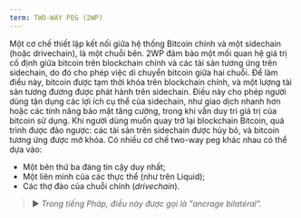 ```yaml
---
term: TWO-WAY PEG (2WP)
---
```


Một cơ chế thiết lập kết nối giữa hệ thống Bitcoin chính và một sidechain (hoặc drivechain), là một chuỗi bên. 2WP đảm bảo một mối quan hệ giá trị cố định giữa bitcoin trên blockchain chính và các tài sản tương ứng trên sidechain, do đó cho phép việc di chuyển bitcoin giữa hai chuỗi. Để làm điều này, bitcoin được tạm thời khóa trên blockchain chính, và một lượng tài sản tương đương được phát hành trên sidechain. Điều này cho phép người dùng tận dụng các lợi ích cụ thể của sidechain, như giao dịch nhanh hơn hoặc các tính năng bảo mật tăng cường, trong khi vẫn duy trì giá trị của bitcoin sử dụng. Khi người dùng muốn quay trở lại blockchain Bitcoin, quá trình được đảo ngược: các tài sản trên sidechain được hủy bỏ, và bitcoin tương ứng được mở khóa. Có nhiều cơ chế two-way peg khác nhau có thể dựa vào:
* Một bên thứ ba đáng tin cậy duy nhất;
* Một liên minh của các thực thể (như trên Liquid);
* Các thợ đào của chuỗi chính (*drivechain*).

> ► *Trong tiếng Pháp, điều này được gọi là "ancrage bilatéral".*